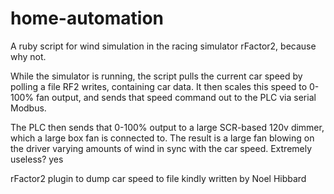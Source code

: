 # home-automation
A ruby script for wind simulation in the racing simulator rFactor2, because why not.

While the simulator is running, the script pulls the current car speed by polling a file RF2 writes, containing car data. It then scales this speed to 0-100% fan output, and sends that speed command out to the PLC via serial Modbus. 

The PLC then sends that 0-100% output to a large SCR-based 120v dimmer, which a large box fan is connected to. The result is a large fan blowing on the driver varying amounts of wind in sync with the car speed. Extremely useless? yes

rFactor2 plugin to dump car speed to file kindly written by Noel Hibbard